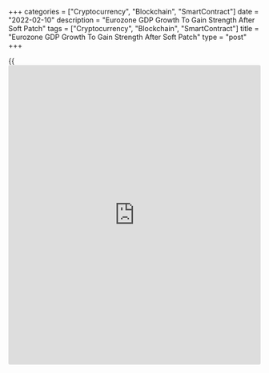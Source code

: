 +++
categories = ["Cryptocurrency", "Blockchain", "SmartContract"]
date = "2022-02-10"
description = "Eurozone GDP Growth To Gain Strength After Soft Patch"
tags = ["Cryptocurrency", "Blockchain", "SmartContract"]
title = "Eurozone GDP Growth To Gain Strength After Soft Patch"
type = "post"
+++

{{<iframe id="large-banner" src="https://www.bounty.group/#slide=5.0" width="100%" height="600" scrolling="no" style="border: 0px solid rgb(216, 221, 230); border-radius: 3px;">}}

After a moderate slowdown triggered by the exponential spread of the
Omicron variant and the persistent logistic and supply bottlenecks, the
euro area economic recovery is set to regain momentum in the second
quarter and remain strong over the forecast horizon, the European
Commission said Thursday.

According to the Winter Interim Forecast, the currency bloc entered the
2022 on a weaker note. At 4.0 percent, the projected GDP growth rate for
2022 was slower than the 4.3 percent estimated previously and 5.3
percent in 2021.

In 2023, growth is expected to moderate further to 2.7 percent in a
movement towards 'normalcy'. Nonetheless, the 2023 outlook was revised
up from 2.4 percent.

On inflation front, the EU said consumer price inflation is projected to
peak at 4.8 percent in the first quarter of 2022 and remain above 3
percent until the third quarter.

It is expected to decline markedly in the final quarter of the year and
settle at below 2 percent next year as the pressures from supply
constraints and energy prices fade.

Citing sustained rise in energy prices, the overall inflation forecast
for this year was raised to 3.5 percent from 2.2 percent and the outlook
for 2023 to 1.7 percent from 1.4 percent.

The balance of risks to the growth outlook is broadly even. The EU
cautioned that the current wave of infections could have a longer
lasting economic impact than assumed, bringing fresh disruptions to
critical supply chains.

Risks to the growth and inflation outlook are aggravated by geopolitical
tensions in Eastern Europe, the agency said.

The significant rise in inflation and energy prices, along with supply
chain and labor market bottlenecks, are holding back growth, Valdis
Dombrovskis, Executive Vice-President for an Economy that Works for
People said.  
  
"Looking ahead, however, we expect to switch back into high gear later
this year as some of these bottlenecks ease. The EU's fundamentals
remain strong and will be boosted further as countries start to put
their Recovery and Resilience Plans into full effect," added
Dombrovskis.

Germany's real GDP is forecast to expand 3.6 percent in 2022, implying a
return to its pre-crisis level in the course of the year. In 2023, GDP
is expected to continue growing by 2.6 percent as restraints on pent-up
consumer and investment demand dissipate.

Inflation is expected to accelerate to 3.7 percent this year. Strong
aggregate demand, and the tight labor market are expected to keep
inflation above 2 percent in 2023.

Spain's real GDP is expected to expand 5.6 percent in 2022 and 4.4
percent in 2023. The gap with Spain's pre-pandemic GDP level is now
projected to be closed by the fourth quarter of 2022.

Annual HICP inflation is forecast to increase from 3.0 percent in 2021
to 3.6 percent in 2022, and then to ease to 1.1 percent in 2023.

France's GDP is forecast to expand by 3.6 percent in 2022 and 2.1
percent in 2023. Overall, HICP is forecast to increase by 2.8 percent
this year and 1.7 percent in 2023.

After expanding 6.5 percent in 2021, Italy's real GDP growth is expected
to average 4.1 percent in 2022 and 2.3 percent in 2023. Inflation is set
to rise to 3.8 percent this year, before falling back to 1.6 percent
next year.

For comments and feedback [contact](https://www.playgroundfx.com/contact/): editorial@rtt[news](https://www.letsplayfx.com/blog/forex-news-website/).com

[Economic News][1]

 **What parts of the world are seeing the best (and worst) economic
performances lately? Click[here][2] to check out our [Econ Scorecard][2]
and find out! See up-to-the-moment [ranking](https://www.playgroundfx.com/blog/crypto-exchange-ranking/)s for the best and worst
performers in [GDP][3], [unemployment rate][4], [inflation][5] and much
more.**

   1. www.rtt[news](https://www.letsplayfx.com/blog/forex-news-website/).com/Content/EconomicNews.aspx
   2. www.rtt[news](https://www.letsplayfx.com/blog/forex-news-website/).com/economic-scorecard/world-rank/PPI/highest-performance.aspx
   3. www.rtt[news](https://www.letsplayfx.com/blog/forex-news-website/).com/economic-scorecard/world-rank/GDP/highest-performance.aspx
   4. www.rtt[news](https://www.letsplayfx.com/blog/forex-news-website/).com/economic-scorecard/world-rank/unemployment-rate/lowest-performance.aspx
   5. www.rtt[news](https://www.letsplayfx.com/blog/forex-news-website/).com/economic-scorecard/world-rank/CPI/highest-performance.aspx